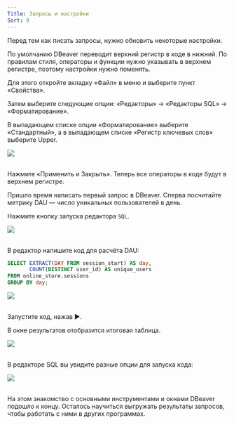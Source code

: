 ```yaml
---
Title: Запросы и настройки
Sort: 8
---
```


Перед тем как писать запросы, нужно обновить некоторые настройки.

По умолчанию DBeaver переводит верхний регистр в коде в нижний. По правилам стиля, операторы и функции нужно указывать в верхнем регистре, поэтому настройки нужно поменять.

Для этого откройте вкладку «Файл» в меню и выберите пункт «Свойства».

Затем выберите следующие опции: «Редакторы» → «Редакторы SQL» → «Форматирование».

В выпадающем списке опции «Форматирование» выберите «Стандартный», а в выпадающем списке «Регистр ключевых слов» выберите Upper.

<img src="%base_url%/images/DB16_1636545050.jpg">
<br><br>

Нажмите «Применить и Закрыть». Теперь все операторы в коде будут в верхнем регистре.

Пришло время написать первый запрос в DBeaver. Сперва посчитайте метрику DAU — число уникальных пользователей в день.

Нажмите кнопку запуска редактора `SQL`.

<img src="%base_url%/images/knopka_bez_strelki_1636545071.jpg">
<br><br>

В редактор напишите код для расчёта DAU:

```SQL
SELECT EXTRACT(DAY FROM session_start) AS day,
       COUNT(DISTINCT user_id) AS unique_users
FROM online_store.sessions 
GROUP BY day;
```

<img src="%base_url%/images/DB17_1636545091.jpg">
<br><br>

Запустите код, нажав ►.

В окне результатов отобразится итоговая таблица.

<img src="%base_url%/images/DB19_1636545110.jpg">
<br><br>

В редакторе SQL вы увидите разные опции для запуска кода:

<img src="%base_url%/images/4.1_2880border_1637317117.png">
<br><br>

На этом знакомство с основными инструментами и окнами DBeaver подошло к концу. Осталось научиться выгружать результаты запросов, чтобы работать с ними в других программах. 
